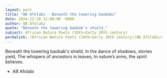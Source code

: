 ```yaml
---
layout: post
title: "AB Afolabi - Beneath the towering baobabs"
date: 2024-12-28 12:00:00 -0000
author: AB Afolabi
quote: "Beneath the towering baobab's shield,"
subject: African Nature Poets (19th–Early 20th century)
permalink: /African Nature Poets (19th–Early 20th century)/AB Afolabi/AB Afolabi - Beneath the towering baobabs
---
```


Beneath the towering baobab's shield,
In the dance of shadows, stories yield,
The whispers of ancestors in leaves,
In nature’s arms, the spirit believes.

- AB Afolabi
